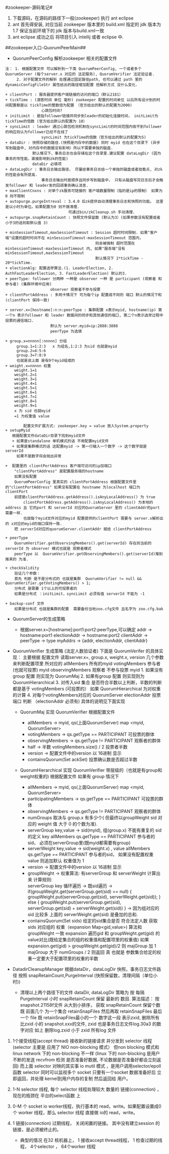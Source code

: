 #zookeeper-源码笔记#

1. 下载源码，在源码的路径下一般(zookeeper) 执行 ant eclipse 
2. ant 首先得安装, 对应当前 zookeeper 版本里的 build.xml 指定的 jdk 版本为1.7 保证当前环境下的 jdk 版本与build.xml一致
3. ant eclipse 成功之后 将项目引入 intellij 或者 eclipse 中.

##zookeeper入口-QuorumPeerMain##
    
   
   * QuorumPeerConfig 解析zookeeper 相关的配置文件 
    
    
    注： 1. 根据配置文件 可以解析到一下类 QuorumPeerConfig, 一个或者多个 QuorumServer (每个server.x 对应的 法定服务), QuorumVerifier 法定验证者.
         2. 对于配置文件的解析 处理通过固定路径path, 也可以通过 path 里的 dynamicConfigFileStr 属性给出的路径增加配置 但解析方式 没什么变化.
           
    + clientPort : 服务器提供客户端链接的访问的端口（默认2181）
    + tickTime : (滴答时间 单位 毫秒) zookeeper 配置的时间单位 以后所有设计到的时间配置都是以 tickTime的整数倍为配置　（官方给出的默认的配置为2000)
                    心跳包时间?
    + initLimit : 是指follower链接并同步到leader的初始化连接时间， initLimit为tickTime的倍数 (官方给出默认的配置为 10）
    + syncLimit : leader 通过心跳包检测机制在syncLimit的时间范围内收不到follower的响应则认为follower已经不在线了
                    syncLimit 为tickTime的倍数（官方给出的默认的配置为5) 
    + dataDir : 快照存储的路径.(快照是内存中的数据) 同时 myid 也在这个目录下 (异步写到磁盘中, 对内存中的数据没有影响）所以不需要单独的磁盘.
                默认情况下，事务日志也会存储在这个目录里.建议配置 dataLogDir (因为事务的写性能，直接影响到zk的性能)
                dataDir 必填项
    + dataLogDir : 事务日志输出路径， 尽量给事务日志给一个单独的磁盘或者挂载点, 对zk的性能会有所提高.
                    事务日志输出时是顺序且同步写到磁盘中， 只有从磁盘写完日志后才会触发follower 和 leader发的回调事务确认消息.
    + maxClientCnxns : 对单个zk服务可链接的 客户端数量限制（指的是ip的限制） 如果为 0 则不限制
    + autopurge.purgeIntreval : 3.4.0 后zk提供自动清理事务日志和快照的功能。 这里是以小时为单位。如果配置为0 则不做清理.
                                可通过bin/zkCleanup.sh 手动清理.
    + autopurge.snapRetainCount : 快照文件保留数 (默认为3）(如果参数没有配置或者小于3的话则取默认值 3)
    
    + minSessionTimeout,maxSessionTimeout : Session 超时时间限制. 如果"客户端"设置的超时时间不在 minSessionTimeout-maxSessionTimeout 范围内，
                                            则会被强制 超时范围在 minSessionTimeout-maxSessionTimeout 内, 如果"服务端"没有 minSessionTimeout,maxSessionTimeout
                                            默认情况下 2*tickTime - 20*tickTime.
    + electionAlg: 配置选举算法.(1. LeaderElection, 2. AuthFastLeaderElection, 3. FastLeaderElection) 默认的3.
    + peerType: follower 分两种 一种是 observer 一种 是 participant (观察者 和 参与者) (集群环境中应用)
                        observer 观察者不参与投票
    + clientPortAddress : 多网卡情况下 可为每个ip 配置成不同的 端口 默认的情况下和(clientPort 保持一致)
    
    + server.x=[hostname]:n:n:peerType : 集群配置 x表示myid, hostname(ip) 第一个n 表示follower 和 leader 数据间的同步和其他通信的端口, 第二个n表示选举过程中投票的通信端口.
                        默认为 server.myid=ip:2888:3888
                        peerType 为选填
                        
    + group.x=nnnnn[:nnnnn] 分组
         group.1=1:2:3   x 为组名,1:2:3 为sid 也就是myid
         group.2=4:5:6
         group.3=7:8:9
         也就是说上面 是有9个myid组成的
    + weight.x=nnnnn 权重
        weight.1=1
        weight.2=1
        weight.3=1
        weight.4=1
        weight.5=1
        weight.6=1
        weight.7=1
        weight.8=1
        weight.9=1
        x 为 sid 也就myid
        =1 为权重值 value
        
            配置文件扩展方式: zookeeper.key = value 放入System.property 
    + setupMyid
       根据配置文件dataDir目录下找到myid文件
       + 如果是standalone 单机模式的话 不用配置myid文件
       + 如果是集群模式的话 这配置myid -> 第一行输入一个数字 -> 这个数字就是 serverId
         如果不是数字将会抛出异常
         
    +  配置里的 clientPortAddress 客户端可访问的ip加端口
        "clientPortAddress" 是配置服务端的hostname
        如果没有配置
        QuorumPeerConfig 里真实的 clientPortAddress 根据配置文件里的"clientPortAddress" 如果没有配置在 hostname 为localhost 端口为 clientPort
        前提是clientPortAddress.getAddress().isAnyLocalAddress() 为 true
            clientPortAddress.getAddress().isAnyLocalAddress() 为本地的address 且 它的port 和 serverId 对应的QuorumServer 里的 clientAddr的port 需要一样.
            也就每个myid文件对应的myid 配置提供的clientPort 需要与 server.x解析出的 x对应的myid的端口保持一致.
        把 serverId对应的quorumServer.clientAddr 赋给 clientPortAddress
        
    + peerType
        QuorumVerifier.getObservingMembers().get(serverId) 存在则当前的 serverId 为 observer 模式也就是 观察者模式
        peerType 以  QuorumVerifier.getObservingMembers().get(serverId)推到推来的 为准.
        
    + checkValidity
        验证几个参数：
        首先 判断 是不是分布式的 也就是集群  QuorumVerifier != null && QuorumVerifier.getVotingMembers() > 1;
        分布式 是需要 1个以上的可投票者的
        如果是分布式 ：initLimit，syncLimit 必须有值 serverId 不能为 -1
        
    + backup-conf 文件
        如果是分布式 也就是集群的配置  需要备份当地zoo.cfg文件 且名字为 zoo.cfg.bak
                        
   * QuorumServer的生成策略
    
    
      +   根据server.x=[hostname]:port1:port2:peerType,可以确定
            addr -> hostname:port1
            electionAddr -> hostname:port2
            clientAddr -> 
            peerType -> type 
            myAddrs -> {addr, electionAddr, clientAddr}
        
   * QuorumVerifier 生成策略 (法定人数验证者)
      下面是 QuorumVerifer 的具体实现： 主要根据 配置文件 读取server.x=, group.x, weight.x, version
            几个参数来判断配置项里 所对应的
            allMembers 所有的myid
            votingMembers 参与者(也就可投票) myid
            observingMembers  观察者 不参与投票 myid
            1. 如果没有group 配置 则实现为 QuorumMaj
            2. 如果有group 配置 则实现则为 QuorumHierarchical 
            3. 对传入sid 集合 是否符合半数以上判断，半数的判断都是基于 votingMembers (可投票的）
                如果 QuorumHierarchical 为对权重的计算
            4. 对每个votingMembers对应的 QuorumServer electionAddr 投票端口 判断 （electionAddr 必须有)
            具体的说明见下面实现
            
      + QuorumMaj 实现 QuorumVerifier
        根据配置文件
        - allMembers -> myid, qs(上面QuorumServer) map <myid, QuorumServer>
        - votingMembers -> qs.getType == PARTICIPANT 可投票的群体
        - observingMembers -> qs.getType != PARTICIPANT 观察者的群体
        - half -> 半数  votingMembers.size() / 2  投票者半数
        - version -> 配置文件中的version 以 16进制 显示
        - containsQuorum(Set<Long> ackSet) 投票确认数是否超过半数
       
      + QuorumHierarchical 实现 QuorumVerifier 带层级的（也就是有group和weight权重的)
        根据配置文件 如果有 group 情况下
        - allMembers -> myid, qs(上面QuorumServer) map <myid, QuorumServer>
        - participatingMembers -> qs.getType == PARTICIPANT 可投票的群体
        - observingMembers -> qs.getType != PARTICIPANT 观察者的群体
        - numGroups 取决与 group.x 有多少个( 但最终以groupWeight sid 对应的 weight 值 大于 0 的个数为准).
        - serverGroup  key,value -> sid(myid), 组(group.x) 不能有重复的 sid 的定义 key
            allMembers qs.getType == PARTICIPANT  参与者的sid，
                    必须在serverGroup里(既myid都需要有group)
        - serverWeight key,value -> sid(weight.x) , value 
                allMembers qs.getType == PARTICIPANT  参与者的sid，
                   如果没有配置权重 value 则追加默认 权重值为 1
        - version -> 配置文件中的version 以 16进制 显示
        - groupWeight -> 权重算法: 有serverGroup 和 serverWeight 计算出来
                计算规则:  
                    serverGroup key 循环遍历 ->
                    既sid遍历 ->
                        if(groupWeight.get(serverGroup.get(sid) == null) {   
                                groupWeight.put(serverGroup.get(sid), serverWeight.get(sid));
                            } else {
                             groupWeight.put(serverGroup.get(sid), serverGroup.get(sid) +  serverWeight.get(sid))
                        }
					->
					因为组对应的sid 比较多 上面的 serverWeight.get(sid) 是叠加的总和.		   
        - containsQuorum(Set<Long> sids) 给定的sid集合是否 符合法定人数
            获取 sids 对应组的 权重（expansion Map<gid,value>)  算法和groupWeight 一致
            expansion 遍历gid 和 groupWeight.get(gid) 的value对比(既给定集合的组的权重值和配置项里的权重值)
            如果 expansion.get(gid) > groupWeight.get(gid)/2 则 majGroup 加 1
            majGroup 大于 numGroups / 2 则返回 真
            也就是 参数集合给定的权重一定要大于配置项里的权重的半数
        
   * DatadirCleanupManager 根据dataDir，dataLogDir 快照，事务日志文件路径 按照 snapRetainCount,PurgeInterval (快照保留数，清理间隔（单位小时))
      
      + 清理以上两个路径下的文件
        dataDir, dataLogDir 策略为 按 每隔PurgeInterval 小时 snapRetainCount 保留 最新的 数目.
        算法描述： 按 snapshot.21158f文件 从大到小排序， 获取 snapRetainCount 保留个数 既 前面几个 为一个集合 retainSnapFiles
                    然后再取 retainSnapFiles 最后一个 file 既 retainSnapFiles最小的一个 数字这一段 表示zxid,
                    删除所有 比zxid 小的 snapshot.xxx的文件, zxid 也是事务日志文件log.30a3 的数字对应 
                    如上 删除log.zxid 小于 zxid 所有log 文件
                    
      
                                            
1. 1个接受线程(accept thread)  接收新的链接请求 并分发到 selector 线程 (selector 主要是 应用了 NIO non-blocking 模式）
    但non blocking 模式和 linux network 下的 non-blocking 不一样 (linux 下的 non-blocking 是用户不断的发送 recvfrom 检测 是否准备好数据,
    不论数据是否准备好都会立刻返回)
    而上面 selector 对映的其实事 io mutil 模式 ，是用户调用selector/epoll 函数 selector 同时可以监视多个 socket 只要有一个socket 数据准备好后
    立即返回，并处理 kernel到用户内存的复制 然后返回给 用户。
2. 1-N selector 线程, 每个 selector 线程处理较大 数量的 链接(connection) ， 现在的瓶颈在 平台的select函数 上
3. 0-M 个 socket io worker线程，执行基本的 read，write。如果配置设置成0个 worker 线程，那么 selector 线程 直接做 io的 read，write。
4. 1 链接(connection) 过期线程， 关闭闲置的链接。 其中没有建立session 的链接，是必须被终止的。

    + 典型的情况 在32 核机器上， 1 接收accept thread线程， 1 检查过期的线程， 4个selector ， 64个worker 线程
    
                
                
    
   
   
    
    
 